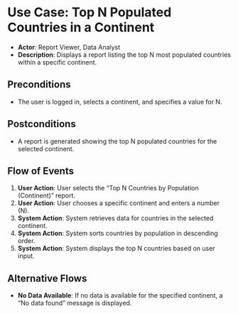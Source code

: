 # Use Case: Top N Populated Countries in a Continent

- **Actor**: Report Viewer, Data Analyst
- **Description**: Displays a report listing the top N most populated countries within a specific continent.

## Preconditions
- The user is logged in, selects a continent, and specifies a value for N.

## Postconditions
- A report is generated showing the top N populated countries for the selected continent.

## Flow of Events
1. **User Action**: User selects the “Top N Countries by Population (Continent)” report.
2. **User Action**: User chooses a specific continent and enters a number (N).
3. **System Action**: System retrieves data for countries in the selected continent.
4. **System Action**: System sorts countries by population in descending order.
5. **System Action**: System displays the top N countries based on user input.

## Alternative Flows
- **No Data Available**: If no data is available for the specified continent, a “No data found” message is displayed.
